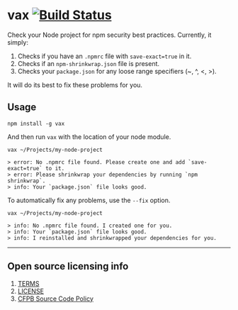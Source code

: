 # vax [![Build Status](https://travis-ci.org/cfpb/vax.svg?branch=master)](https://travis-ci.org/cfpb/vax)

Check your Node project for npm security best practices. Currently, it simply:

1. Checks if you have an `.npmrc` file with `save-exact=true` in it.
1. Checks if an `npm-shrinkwrap.json` file is present.
1. Checks your `package.json` for any loose range specifiers (~, ^, <, >).

It will do its best to fix these problems for you.

## Usage

```
npm install -g vax
```

And then run `vax` with the location of your node module.

```
vax ~/Projects/my-node-project

> error: No .npmrc file found. Please create one and add `save-exact=true` to it.
> error: Please shrinkwrap your dependencies by running `npm shrinkwrap`.
> info: Your `package.json` file looks good.
```

To automatically fix any problems, use the `--fix` option.

```
vax ~/Projects/my-node-project

> info: No .npmrc file found. I created one for you.
> info: Your `package.json` file looks good.
> info: I reinstalled and shrinkwrapped your dependencies for you.
```

----

## Open source licensing info
1. [TERMS](TERMS.md)
2. [LICENSE](LICENSE)
3. [CFPB Source Code Policy](https://github.com/cfpb/source-code-policy/)
